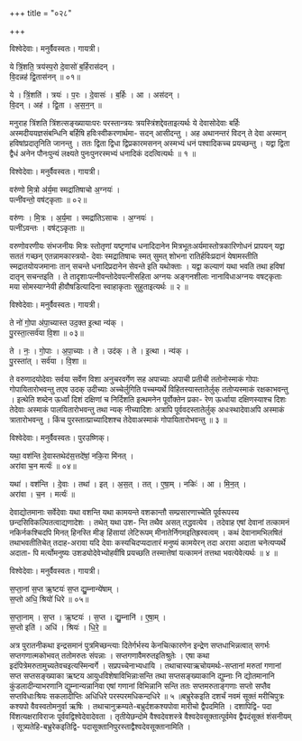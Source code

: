 +++
title = "०२८"

+++


विश्वेदेवाः। मनुर्वैवस्वतः। गायत्री।

ये त्रिं॒शति॒ त्रय॑स्प॒रो दे॒वासो॑ ब॒र्हिरास॑दन् ।  
वि॒दन्नह॑ द्वि॒तास॑नन् ॥ ०१॥

ये । त्रिं॒शति॑ । त्रयः॑ । प॒रः । दे॒वासः॑ । ब॒र्हिः । आ । अस॑दन् ।  
वि॒दन् । अह॑ । द्वि॒ता । अ॒स॒न॒न् ॥

मनुराह त्रिंशति त्रिंशत्सङ्ख्यायाःपरः परस्तान्त्रयः त्रयस्त्रिंशद्देवताइत्यर्थः ये देवासोदेवाः बर्हिः अस्मदीययज्ञसंबन्धिनि बर्हिषि हविःस्वीकरणार्थमा- सदन् आसीदन्तु । अह अथानन्तरं विदन् ते देवा अस्मान् हविषांप्रदातृनिति जानन्तु । ततः द्विता द्विधा द्विप्रकारमसनन् अस्मभ्यं धनं पश्वादिकच्च प्रयच्छन्तु । यद्वा द्विता द्वैधं अनेन पौनःपुन्यं लक्ष्यते पुनःपुनरस्मभ्यं धनादिकं ददत्वित्यर्थः ॥ १ ॥

विश्वेदेवाः। मनुर्वैवस्वतः। गायत्री।

वरु॑णो मि॒त्रो अ॑र्य॒मा स्मद्रा॑तिषाचो अ॒ग्नयः॑ ।  
पत्नी॑वन्तो॒ वष॑ट्कृताः ॥ ०२॥

वरु॑णः । मि॒त्रः । अ॒र्य॒मा । स्मद्रा॑तिऽसाचः । अ॒ग्नयः॑ ।  
पत्नी॑ऽवन्तः । वष॑ट्ऽकृताः ॥

वरुणोवरणीयः संभजनीयः मित्रः स्तोतृणां यष्टृणांच धनादिदानेन मित्रभूतःअर्यमास्तोत्रकारिणोधनं प्रापयन् यद्वा सततं गच्छन् एतन्नामकास्त्रयो- देवाः स्मद्रातिषाचः स्मत् सुमत् शोभना रातिर्हविःप्रदानं येषामस्तीति स्मद्रातयोयजमानाः तान् सचन्ते धनादिप्रदानेन सेवन्ते इति यथोक्ताः । यद्वा कल्याणं यथा भवति तथा हविषां दातृन् सचन्तइति । ते तादृशाःपत्नीवन्तोदेवपत्नीसहिता अग्नयः अङ्गनशीलाः नानाविधाअग्नयः वषट्कृताः मया सोमस्याग्नेयी हीवौषडित्यादिना स्वाहाकृताः सुहुताइत्यर्थः ॥ २ ॥

विश्वेदेवाः। मनुर्वैवस्वतः। गायत्री।

ते नो॑ गो॒पा अ॑पा॒च्यास्त उद॒क्त इ॒त्था न्य॑क् ।  
पु॒रस्ता॒त्सर्व॑या वि॒शा ॥ ०३॥

ते । नः॒ । गो॒पाः । अ॒पा॒च्याः । ते । उद॑क् । ते । इ॒त्था । न्य॑क् ।  
पु॒रस्ता॑त् । सर्व॑या । वि॒शा ॥

ते वरुणादयोदेवाः सर्वया सर्वेण विशा अनुचरवर्गेण सह अपाच्याः अपाची प्रतीची ततोनोस्माकं गोपाः गोपायितारोभवन्तु तएव उदक् उदीच्याः अच्चेर्लुगिति पच्चम्यर्थे विहितस्यास्तातेर्लुक् ततोप्यस्माकं रक्षकाभवन्तु । इत्थेति शब्देन ऊर्ध्वां दिशं दक्षिणां च निर्दिशति इत्थमनेन पूर्वोक्तेन प्रका- रेण ऊर्ध्वाया दक्षिणस्याश्च दिशः तेदेवाः अस्माकं पालयितारोभवन्तु तथा न्यक् नीच्यादिशः अत्रापि पूर्ववदस्तातेर्लुक् अधःस्थादेवाअपि अस्माकं त्रातारोभवन्तु । किंच पुरस्तात्प्राच्यादिशश्च तेदेवाअस्माकं गोपायितारोभवन्तु ॥ ३ ॥

विश्वेदेवाः। मनुर्वैवस्वतः। पुरउष्णिक्।

यथा॒ वश॑न्ति दे॒वास्तथेद॑स॒त्तदे॑षां॒ नकि॒रा मि॑नत् ।  
अरा॑वा च॒न मर्त्यः॑ ॥ ०४॥

यथा॑ । वश॑न्ति । दे॒वाः । तथा॑ । इत् । अ॒स॒त् । तत् । ए॒षा॒म् । नकिः॑ । आ । मि॒न॒त् ।  
अरा॑वा । च॒न । मर्त्यः॑ ॥

देवाद्योतमानाः सर्वेदेवाः यथा वशन्ति यथा कामयन्ते वशकान्तौ सम्प्रसारणाच्चेति पूर्वरूपस्य छन्दसिविकल्पितत्वाद्यणादेशः । तथेत् यथा उश- न्ति तथैव असत् तद्धवत्येव । तदेवाह एषां देवानां तत्कामनं नकिर्नकश्चिदपि मिनत् हिनस्ति मीङ् हिंसायां लेटिरूपम् मीनातेर्निगमइतिह्रस्वत्वम् । कथं देवानामभिलषितं तथाभवतीतिचेत् तदाह-अरावा यदि देवाः कस्यचिदप्यदातारं मनुष्यं कामयेरन् तदा अरावा अदाता चनेत्यप्यर्थे अदाता- पि मर्त्योमनुष्यः उशड्योदेवेभ्योहवींषि प्रयच्छति तस्मात्तेषां यत्कामनं तत्तथा भवत्येवेत्यर्थः ॥ ४ ॥

विश्वेदेवाः। मनुर्वैवस्वतः। गायत्री।

स॒प्ता॒नां स॒प्त ऋ॒ष्टयः॑ स॒प्त द्यु॒म्नान्ये॑षाम् ।  
स॒प्तो अधि॒ श्रियो॑ धिरे ॥ ०५॥

स॒प्ता॒नाम् । स॒प्त । ऋ॒ष्टयः॑ । स॒प्त । द्यु॒म्नानि॑ । ए॒षा॒म् ।  
स॒प्तो इति॑ । अधि॑ । श्रियः॑ । धि॒रे॒ ॥

अत्र पुरातनीकथा इन्द्रसमानं पुत्रमिच्छन्त्याः दितेर्गर्भस्य केनचित्कारणेन इन्द्रेण सप्तधाभिन्नत्वात् सगर्भः सप्तगणात्मकोभवत् ततोमरुतः संपन्नाः । सप्तगणावैमरुतइतिश्रुतेः । एषा कथा इदंपित्रेमरुतामुच्यतेवचइत्यस्मिन्वर्गे । सप्रपच्चेनाभ्यधायि । तथाचास्याऋचोयमर्थः-सप्तानां मरुतां गणानां सप्त सप्तसङ्ख्याका ऋष्टय आयुधविशेषाविभिन्नाःसन्ति तथा सप्तसङ्ख्याकानि द्युम्नाः नि द्योतमानानि कुंडलादीन्याभरणानि द्युम्नान्यन्नानिवा एषां गणानां विभिन्नानि सन्ति ततः सप्तमरुताङ्गणाः सप्तो सप्तैव सप्तविधाःश्रियः सकलादीप्तिः अधिधिरे परस्परमधिकन्दधिरे ॥ ५ ॥बभ्रुरेकइति दशर्चं नवमं सूक्तं मरीचिपुत्रः कश्यपो वैवस्वतोमनुर्वा ऋषिः । तथाचानुक्रम्यते-बभ्रुर्दशकश्यपोवा मारीचो द्वैपदमिति । दशापिद्वि- पदा विंशत्यक्षराविराजः पूर्ववद्विश्वेदेवादेवता । तृतीयेछन्दोमे वैश्वदेवशस्त्रे वैश्वदेवसूक्तात्पूर्वमेव द्वैपदंसूक्तं शंसनीयम् । सूत्र्यतेहि-बभ्रुरेकइतिद्वि- पदासूक्तानिपुरस्ताद्वैश्वदेवसूक्तानामिति ।
